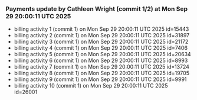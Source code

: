 
### Payments update by Cathleen Wright (commit 1/2) at Mon Sep 29 20:00:11 UTC 2025
- billing activity 1 (commit 1) on Mon Sep 29 20:00:11 UTC 2025 id=15443
- billing activity 2 (commit 1) on Mon Sep 29 20:00:11 UTC 2025 id=31897
- billing activity 3 (commit 1) on Mon Sep 29 20:00:11 UTC 2025 id=21172
- billing activity 4 (commit 1) on Mon Sep 29 20:00:11 UTC 2025 id=7406
- billing activity 5 (commit 1) on Mon Sep 29 20:00:11 UTC 2025 id=20634
- billing activity 6 (commit 1) on Mon Sep 29 20:00:11 UTC 2025 id=8993
- billing activity 7 (commit 1) on Mon Sep 29 20:00:11 UTC 2025 id=13724
- billing activity 8 (commit 1) on Mon Sep 29 20:00:11 UTC 2025 id=19705
- billing activity 9 (commit 1) on Mon Sep 29 20:00:11 UTC 2025 id=9991
- billing activity 10 (commit 1) on Mon Sep 29 20:00:11 UTC 2025 id=26001
